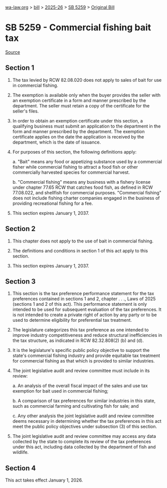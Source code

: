 [wa-law.org](/) > [bill](/bill/) > [2025-26](/bill/2025-26/) > [SB 5259](/bill/2025-26/sb/5259/) > [Original Bill](/bill/2025-26/sb/5259/1/)

# SB 5259 - Commercial fishing bait tax

[Source](http://lawfilesext.leg.wa.gov/biennium/2025-26/Pdf/Bills/Senate%20Bills/5259.pdf)

## Section 1
1. The tax levied by RCW 82.08.020 does not apply to sales of bait for use in commercial fishing.

2. The exemption is available only when the buyer provides the seller with an exemption certificate in a form and manner prescribed by the department. The seller must retain a copy of the certificate for the seller's files.

3. In order to obtain an exemption certificate under this section, a qualifying business must submit an application to the department in the form and manner prescribed by the department. The exemption certificate applies on the date the application is received by the department, which is the date of issuance.

4. For purposes of this section, the following definitions apply:

    a. "Bait" means any food or appetizing substance used by a commercial fisher while commercial fishing to attract a food fish or other commercially harvested species for commercial harvest.

    b. "Commercial fishing" means any business with a fishery license under chapter 77.65 RCW that catches food fish, as defined in RCW 77.08.022, and shellfish for commercial purposes. "Commercial fishing" does not include fishing charter companies engaged in the business of providing recreational fishing for a fee.

5. This section expires January 1, 2037.

## Section 2
1. This chapter does not apply to the use of bait in commercial fishing.

2. The definitions and conditions in section 1 of this act apply to this section.

3. This section expires January 1, 2037.

## Section 3
1. This section is the tax preference performance statement for the tax preferences contained in sections 1 and 2, chapter . . ., Laws of 2025 (sections 1 and 2 of this act). This performance statement is only intended to be used for subsequent evaluation of the tax preferences. It is not intended to create a private right of action by any party or to be used to determine eligibility for preferential tax treatment.

2. The legislature categorizes this tax preference as one intended to improve industry competitiveness and reduce structural inefficiencies in the tax structure, as indicated in RCW 82.32.808(2) (b) and (d).

3. It is the legislature's specific public policy objective to support the state's commercial fishing industry and provide equitable tax treatment for commercial fishing as that which is provided to similar industries.

4. The joint legislative audit and review committee must include in its review:

    a. An analysis of the overall fiscal impact of the sales and use tax exemption for bait used in commercial fishing;

    b. A comparison of tax preferences for similar industries in this state, such as commercial farming and cultivating fish for sale; and

    c. Any other analysis the joint legislative audit and review committee deems necessary in determining whether the tax preferences in this act meet the public policy objectives under subsection (3) of this section.

5. The joint legislative audit and review committee may access any data collected by the state to complete its review of the tax preferences under this act, including data collected by the department of fish and wildlife.

## Section 4
This act takes effect January 1, 2026.
